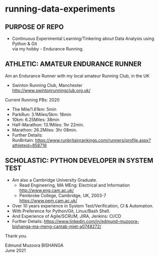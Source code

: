 # running-data-experiments
## PURPOSE OF REPO
* Continuous Experimental Learning/Tinkering about Data Analysis using Python & Git<br/> 
  via my hobby - Endurance Running.

## ATHLETIC: AMATEUR ENDURANCE RUNNER
Am an Endurance Runner with my local amateur Running Club, in the UK
* Swinton Running Club, Manchester
  http://www.swintonrunningclub.org.uk/

Current Running PBs: 2020
* The Mile/1.61km:             5min
* ParkRun: 3.1Miles/5km:      18min
* 10km: 6.25Miles:            38min
* Half-Marathon: 13.1Miles:   1hr 22min.
* Marathon: 26.2Miles:        3hr 08min.
* Further Details:<br/>
  RunBritain: https://www.runbritainrankings.com/runners/profile.aspx?athleteid=858716

## SCHOLASTIC: PYTHON DEVELOPER IN SYSTEM TEST
* Am also a Cambridge University Graduate.
  * Read Engineering, MA MEng: Electrical and Information<br/>
    http://www.eng.cam.ac.uk/
  * Pembroke College, Cambridge, UK, 2003-7<br/>
    https://www.pem.cam.ac.uk/
* Over 10 years experience in System Test/Verification, CI & Automation.
* With Preference for Python/Git, Linux/Bash Shell.
* And Experience of Agile/SCRUM, JIRA, Jenkins: CI/CD
* Further Details: https://www.linkedin.com/in/edmund-muzoora-bishanga-ma-meng-cantab-miet-a0748272/

Thank you.

Edmund Muzoora BISHANGA<br/>
June 2021

